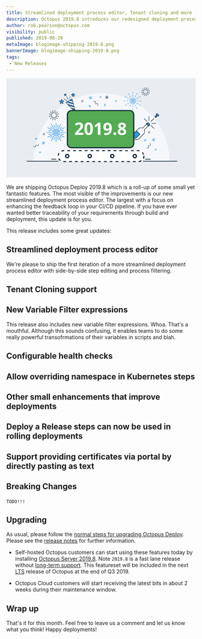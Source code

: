 ```yaml
---
title: Streamlined deployment process editor, Tenant cloning and more - Octopus Deploy 2019.4
description: Octopus 2019.8 introduces our redesigned deployment process editor, Tenant cloning,
author: rob.pearson@octopus.com
visibility: public
published: 2019-08-28
metaImage: blogimage-shipping-2019-8.png
bannerImage: blogimage-shipping-2019-8.png
tags:
 - New Releases
---
```


![Octopus Deploy 2019.8 announcement fireworks](blogimage-shipping-2019-8.png)

We are shipping Octopus Deploy 2019.8 which is a roll-up of some small yet fantastic features. The most visible of the improvements is our new streamlined deployment process editor. The largest  with a focus on enhancing the feedback loop in your CI/CD pipeline.  If you have ever wanted better traceability of your requirements through build and deployment, this update is for you. 

This release includes some great updates: 


## Streamlined deployment process editor 

We're please to ship the first iteration of a more streamlined deployment process editor with side-by-side step editing and process filtering. 

## Tenant Cloning support



## New Variable Filter expressions

This release also includes new variable filter expressions. Whoa. That's a mouthful. Although this sounds confusing, it enables teams to do some really powerful transofrmations of their variables in scripts and blah.

## Configurable health checks 


## Allow overriding namespace in Kubernetes steps


## Other small enhancements that improve deployments

## Deploy a Release steps can now be used in rolling deployments



## Support providing certificates via portal by directly pasting as text



## Breaking Changes

`TODO!!!`

## Upgrading

As usual, please follow the [normal steps for upgrading Octopus Deploy](https://octopus.com/docs/administration/upgrading). Please see the [release notes](https://octopus.com/downloads/compare?to=2019.8.0) for further information.

* Self-hosted Octopus customers can start using these features today by installing [Octopus Server 2019.8](https://octopus.com/downloads). Note `2019.8` is a fast lane release without [long-term support](https://octopus.com/docs/administration/upgrading/long-term-support). This featureset will be included in the next [LTS](https://octopus.com/docs/administration/upgrading/long-term-support) release of Octopus at the end of Q3 2019.

* Octopus Cloud customers will start receiving the latest bits in about 2 weeks during their maintenance window.

## Wrap up

That's it for this month. Feel free to leave us a comment and let us know what you think! Happy deployments!
